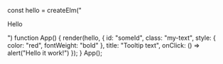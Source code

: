 const hello = createElm("<p>Hello</p>")
function App() {
      render(hello, { 
        id: "someId",
        class: "my-text",
        style: { color: "red", fontWeight: "bold" },
        title: "Tooltip text",
        onClick: () => alert("Hello it work!")
      });
  }
App();
